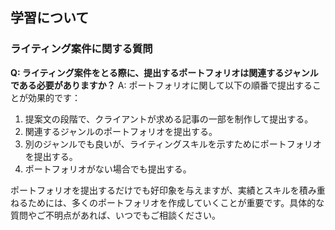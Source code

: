 ## 学習について
### ライティング案件に関する質問
**Q: ライティング案件をとる際に、提出するポートフォリオは関連するジャンルである必要がありますか？**
A: ポートフォリオに関して以下の順番で提出することが効果的です：
1. 提案文の段階で、クライアントが求める記事の一部を制作して提出する。
2. 関連するジャンルのポートフォリオを提出する。
3. 別のジャンルでも良いが、ライティングスキルを示すためにポートフォリオを提出する。
4. ポートフォリオがない場合でも提出する。

ポートフォリオを提出するだけでも好印象を与えますが、実績とスキルを積み重ねるためには、多くのポートフォリオを作成していくことが重要です。具体的な質問やご不明点があれば、いつでもご相談ください。
